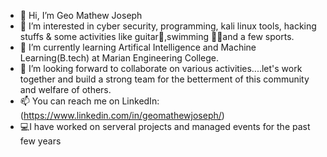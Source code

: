 - 👋 Hi, I’m Geo Mathew Joseph
- 👀 I’m interested in cyber security, programming, kali linux tools, hacking stuffs & some activities like guitar🎸,swimming 🏊‍♀️and a few sports.
- 🌱 I’m currently learning Artifical Intelligence and Machine Learning(B.tech) at Marian Engineering College.
- 💞️ I’m looking forward to collaborate on various activities....let's work together and build a strong team for the betterment of this community and welfare of others.
- 📫 You can reach me on LinkedIn:(https://www.linkedin.com/in/geomathewjoseph/)
- 💻I have worked on serveral projects and managed events for the past few years
